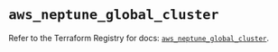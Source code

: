 # `aws_neptune_global_cluster`

Refer to the Terraform Registry for docs: [`aws_neptune_global_cluster`](https://registry.terraform.io/providers/hashicorp/aws/4.67.0/docs/resources/neptune_global_cluster).
